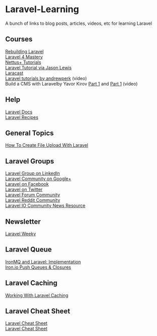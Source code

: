 Laravel-Learning
================

A bunch of links to blog posts, articles, videos, etc for learning Laravel


Courses
-------
<a href="https://medium.com/laravel-4/rebuilding-laravel-d2ee113f2876">Rebuilding Laravel</a> <br />
<a href="http://code.tutsplus.com/tutorials/laravel-4-mastery--net-31233">Laravel 4 Mastery</a> <br />
<a href="http://net.tutsplus.com/tag/laravel/">Nettus+ Tutorials</a><br />
<a href="http://jasonlewis.me/laravel-tutorials">Laravel Tutorial via Jason Lewis</a><br />
<a href="https://laracasts.com/lessons">Laracast</a> <br />
<a href="https://www.youtube.com/playlist?list=PL09BB956FCFB5C5FD">Laravel tutorials by andrewperk</a> (video)<br />
Build a CMS with Laravelby Yavor Kirov <a href="https://www.youtube.com/watch?v=70qDTS_SYpU">Part 1</a> and <a href="https://www.youtube.com/watch?v=3fssbAVqI9Q">Part 1</a> (video)<br />


Help
----
<a href="http://laravel.com/docs">Laravel Docs</a> <br />
<a href="http://laravel-recipes.com/">Laravel Recipes</a><br />

General Topics
--------------
<a href="http://clivern.com/how-to-create-file-upload-with-laravel/">How To Create File Upload With Laravel</a><br />


Laravel Groups
--------------
<a href="https://www.linkedin.com/groups/Laravel-PHP-Framework-4419933">Laravel Group on LinkedIn</a><br />
<a href="https://plus.google.com/communities/106838454910116161868">Laravel Community on Google+</a><br />
<a href="https://www.facebook.com/LaravelCommunity">Laravel on Facebook</a><br />
<a href="https://twitter.com/search?q=laravel">Laravel on Twitter</a><br />
<a href="http://forumsarchive.laravel.io/">Laravel Forum Community</a><br />
<a href="http://www.reddit.com/r/laravel/">Laravel Reddit Community</a><br />
<a href="http://laravel.io/forum">Laravel IO Community News Resource</a><br />

Newsletter
----------
<a href="http://laravelweekly.com/">Laravel Weeky</a><br />


Laravel Queue
-------------
<a href="http://www.sitepoint.com/ironmq-laravel-implementation/">IronMQ and Laravel: Implementation</a><br />
<a href="http://vimeo.com/64703617">Iron.io Push Queues & Closures</a><br />

Laravel Caching
---------------
<a href="http://clivern.com/working-with-laravel-caching/">Working With Laravel Caching</a><br />


Laravel Cheat Sheet
-------------------
<a href="http://cheats.jesse-obrien.ca/">Laravel Cheat Sheet</a><br />
<a href="http://alexrussell.me.uk/laravel-cheat-sheet/#ioc">Laravel Cheat Sheet</a><br />
